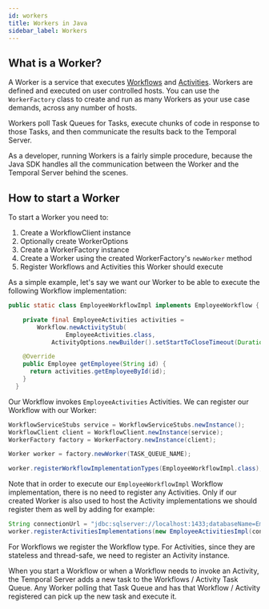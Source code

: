 ```yaml
---
id: workers
title: Workers in Java
sidebar_label: Workers
---
```


## What is a Worker?

A Worker is a service that executes [Workflows](/docs/java/workflows) and [Activities](/docs/java/activities).
Workers are defined and executed on user controlled hosts.
You can use the `WorkerFactory` class to create and run as many Workers as your use case demands, across any number of hosts.

Workers poll Task Queues for Tasks, execute chunks of code in response to those Tasks, and then communicate the results back to the Temporal Server.

As a developer, running Workers is a fairly simple procedure,
because the Java SDK handles all the communication between the Worker and the Temporal Server behind the scenes.

## How to start a Worker

To start a Worker you need to:

1. Create a WorkflowClient instance
2. Optionally create WorkerOptions
3. Create a WorkerFactory instance
4. Create a Worker using the created WorkerFactory's `newWorker` method
5. Register Workflows and Activities this Worker should execute

As a simple example, let's say we want our Worker to be able to execute the following Workflow implementation:

```java
public static class EmployeeWorkflowImpl implements EmployeeWorkflow {

    private final EmployeeActivities activities =
        Workflow.newActivityStub(
                EmployeeActivities.class,
            ActivityOptions.newBuilder().setStartToCloseTimeout(Duration.ofSeconds(2)).build());

    @Override
    public Employee getEmployee(String id) {
      return activities.getEmployeeById(id);
    }
  }
```

Our Workflow invokes `EmployeeActivities` Activities. We can register our Workflow with our Worker:

```java
WorkflowServiceStubs service = WorkflowServiceStubs.newInstance();
WorkflowClient client = WorkflowClient.newInstance(service);
WorkerFactory factory = WorkerFactory.newInstance(client);

Worker worker = factory.newWorker(TASK_QUEUE_NAME);

worker.registerWorkflowImplementationTypes(EmployeeWorkflowImpl.class);
```

Note that in order to execute our `EmployeeWorkflowImpl` Workflow implementation, there is no need to register any Activities.
Only if our created Worker is also used to host the Activity implementations we should register them as well by adding for example:

```java
String connectionUrl = "jdbc:sqlserver://localhost:1433;databaseName=EmployeesDb;user=user;password=pass";
worker.registerActivitiesImplementations(new EmployeeActivitiesImpl(connectionUrl));
```

For Workflows we register the Workflow type.
For Activities, since they are stateless and thread-safe, we need
to register an Activity instance.

When you start a Workflow or when a Workflow needs to invoke an Activity, the Temporal Server adds
a new task to the Workflows / Activity Task Queue. Any Worker polling that Task Queue and has that Workflow / Activity
registered can pick up the new task and execute it.
